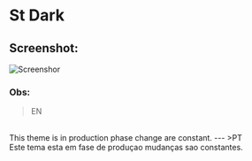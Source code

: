 # St Dark

## Screenshot:

<img alt="Screenshor" src="https://i.ibb.co/HxdjhwB/screenshot.png">

### Obs:

> EN

<br>
This theme is in production phase change are constant.
---
>PT
<br>
Este tema esta em fase de produçao mudanças sao constantes.

